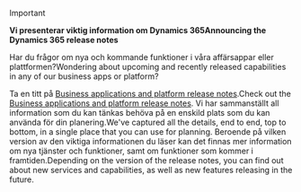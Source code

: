 > [!IMPORTANT]
> <span data-ttu-id="e5d6c-101">**Vi presenterar viktig information om Dynamics 365**</span><span class="sxs-lookup"><span data-stu-id="e5d6c-101">**Announcing the Dynamics 365 release notes**</span></span>
>
> <span data-ttu-id="e5d6c-102">Har du frågor om nya och kommande funktioner i våra affärsappar eller plattformen?</span><span class="sxs-lookup"><span data-stu-id="e5d6c-102">Wondering about upcoming and recently released capabilities in any of our business apps or platform?</span></span> 
> 
> <span data-ttu-id="e5d6c-103">Ta en titt på [Business applications and platform release notes](https://go.microsoft.com/fwlink/?linkid=2010158).</span><span class="sxs-lookup"><span data-stu-id="e5d6c-103">Check out the [Business applications and platform release notes](https://go.microsoft.com/fwlink/?linkid=2010158).</span></span> <span data-ttu-id="e5d6c-104">Vi har sammanställt all information som du kan tänkas behöva på en enskild plats som du kan använda för din planering.</span><span class="sxs-lookup"><span data-stu-id="e5d6c-104">We've captured all the details, end to end, top to bottom, in a single place that you can use for planning.</span></span> <span data-ttu-id="e5d6c-105">Beroende på vilken version av den viktiga informationen du läser kan det finnas mer information om nya tjänster och funktioner, samt om funktioner som kommer i framtiden.</span><span class="sxs-lookup"><span data-stu-id="e5d6c-105">Depending on the version of the release notes, you can find out about new services and capabilities, as well as new features releasing in the future.</span></span>
